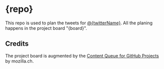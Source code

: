 # {repo}
This repo is used to plan the tweets for [@{twitterName}](https://twitter.com/{twitterName}).
All the planing happens in the project board "{board}".

## Credits
The project board is augmented by the [Content Queue for GitHub Projects](https://github.com/mozillach/gh-projects-content-queue) by mozilla.ch.

